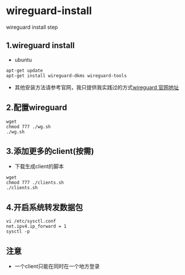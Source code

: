 # wireguard-install
wireguard install step

## 1.wireguard install
- ubuntu
```
apt-get update
apt-get install wireguard-dkms wireguard-tools
```

- 其他安装方法请参考官网，我只提供我实践过的方式[wireguard 官网地址](https://www.wireguard.com/install/#ubuntu-module-tools)

## 2.配置wireguard
```
wget 
chmod 777 ./wg.sh
./wg.sh
```

## 3.添加更多的client(按需)
- 下载生成client的脚本
```
wget 
chmod 777 ./clients.sh
./clients.sh
```

## 4.开启系统转发数据包
```
vi /etc/sysctl.conf
net.ipv4.ip_forward = 1
sysctl -p
```

## 注意
- 一个client只能在同时在一个地方登录
